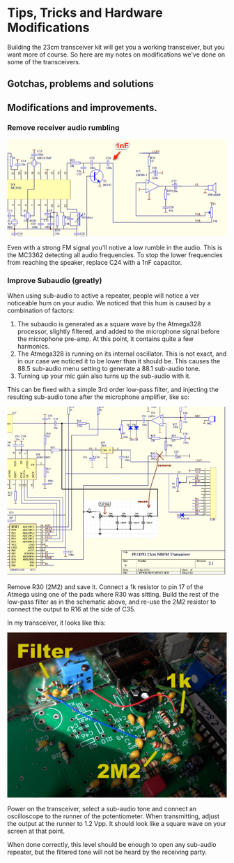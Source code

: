 # Tips, Tricks and Hardware Modifications

Building the 23cm transceiver kit will get you a working transceiver, but you want
more of course. So here are my notes on modifications we've done on some of the
transceivers.

## Gotchas, problems and solutions

## Modifications and improvements.

### Remove receiver audio rumbling

![C24 Receive Audio](images/receive-audio.png)

Even with a strong FM signal you'll notive a low rumble in the audio. This is the MC3362
detecting all audio frequencies. To stop the lower frequencies from reaching the speaker,
replace C24 with a 1nF capacitor.

### Improve Subaudio (greatly)

When using sub-audio to active a repeater, people will notice a ver noticeable hum on 
your audio. We noticed that this hum is caused by a combination of factors:

1. The subaudio is generated as a square wave by the Atmega328 processor, slightly
   filtered, and added to the microphone signal before the microphone pre-amp. At this
   point, it contains quite a few harmonics.
2. The Atmega328 is running on its internal oscillator. This is not exact, and in our case
   we noticed it to be lower than it should be. This causes the 88.5 sub-audio menu setting
   to generate a 88.1 sub-audio tone.
3. Turning up your mic gain also turns up the sub-audio with it.

This can be fixed with a simple 3rd order low-pass filter, and injecting the resulting
sub-audio tone after the microphone amplifier, like so:

![sub-audio modification](images/subaudio-mod.png)

Remove R30 (2M2) and save it. Connect a 1k resistor to pin 17 of the Atmega using
one of the pads where R30 was sitting. Build the rest of the low-pass filter as in the
schematic above, and re-use the 2M2 resistor to connect the output to R16 at the side of C35.

In my transceiver, it looks like this:

![sub-audio modification photo](images/subaudio-mod-photo.jpg)

Power on the transceiver, select a sub-audio tone and connect an oscilloscope to the runner
of the potentiometer. When transmitting, adjust the output at the runner to 1.2 Vpp. It
should look like a square wave on your screen at that point.

When done correctly, this level should be enough to open any sub-audio repeater, but the
filtered tone will not be heard by the receiving party.
